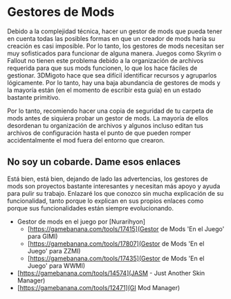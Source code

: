 # Gestores de Mods

Debido a la complejidad técnica, hacer un gestor de mods que pueda tener en cuenta todas las posibles formas en que un creador de mods haría su creación es casi imposible. Por lo tanto, los gestores de mods necesitan ser muy sofisticados para funcionar de alguna manera. Juegos como Skyrim o Fallout no tienen este problema debido a la organización de archivos requerida para que sus mods funcionen, lo que los hace fáciles de gestionar. 3DMigoto hace que sea difícil identificar recursos y agruparlos lógicamente. Por lo tanto, hay una baja abundancia de gestores de mods y la mayoría están (en el momento de escribir esta guía) en un estado bastante primitivo.

Por lo tanto, recomiendo hacer una copia de seguridad de tu carpeta de mods antes de siquiera probar un gestor de mods. La mayoría de ellos desordenan tu organización de archivos y algunos incluso editan tus archivos de configuración hasta el punto de que pueden romper accidentalmente el mod fuera del entorno que crearon.

## No soy un cobarde. Dame esos enlaces

Está bien, está bien, dejando de lado las advertencias, los gestores de mods son proyectos bastante interesantes y necesitan más apoyo y ayuda para pulir su trabajo. Enlazaré los que conozco sin mucha explicación de su funcionalidad, tanto porque lo explican en sus propios enlaces como porque sus funcionalidades están siempre evolucionando.

- Gestor de mods en el juego por [Nurarihyon]
    - [https://gamebanana.com/tools/17415](Gestor de Mods 'En el Juego' para GIMI)
    - [https://gamebanana.com/tools/17807](Gestor de Mods 'En el Juego' para ZZMI)
    - [https://gamebanana.com/tools/17435](Gestor de Mods 'En el Juego' para WWMI)
- [https://gamebanana.com/tools/14574](JASM - Just Another Skin Manager)
- [https://gamebanana.com/tools/12471](GI Mod Manager)
